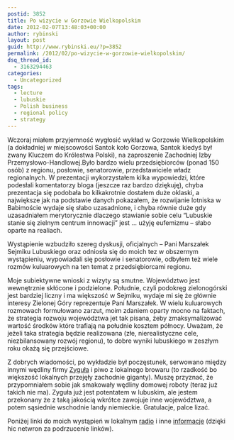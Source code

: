 ```yaml
---
postid: 3852
title: Po wizycie w Gorzowie Wielkopolskim
date: 2012-02-07T13:48:03+00:00
author: rybinski
layout: post
guid: http://www.rybinski.eu/?p=3852
permalink: /2012/02/po-wizycie-w-gorzowie-wielkopolskim/
dsq_thread_id:
  - 3163294463
categories:
  - Uncategorized
tags:
  - lecture
  - lubuskie
  - Polish business
  - regional policy
  - strategy
---
```

Wczoraj miałem przyjemność wygłosić wykład w Gorzowie Wielkopolskim (a dokładniej w miejscowości Santok koło Gorzowa, Santok kiedyś był zwany Kluczem do Królestwa Polski), na zaproszenie Zachodniej Izby Przemysłowo-Handlowej.Było bardzo wielu przedsiębiorców (ponad 150 osób) z regionu, posłowie, senatorowie, przedstawiciele władz regionalnych. W prezentacji wykorzystałem kilka wypowiedzi, które podesłali komentatorzy bloga (jeszcze raz bardzo dziękuję), chyba prezentacja się podobała bo kilkakrotnie dostałem duże oklaski, a największe jak na podstawie danych pokazałem, że rozwijanie lotniska w Babimoście wydaje się słabo uzasadnione, i chyba równie duże gdy uzasadniałem merytorycznie dlaczego stawianie sobie celu “Lubuskie stanie się zielnym centrum innowacji” jest … użyję eufemizmu – słabo oparte na realiach.

Wystąpienie wzbudziło szereg dyskusji, oficjalnych – Pani Marszałek Sejmiku Lubuskiego oraz odniosła się do moich tez w obszernym wystąpieniu, wypowiadali się posłowie i senatorowie, odbyłem też wiele rozmów kuluarowych na ten temat z przedsiębiorcami regionu.

Moje subiektywne wnioski z wizyty są smutne. Województwo jest wewnętrznie skłócone i podzielone. Południe, czyli podokręg zielonogórski jest bardziej liczny i ma większość w Sejmiku, wydaje mi się że głównie interesy Zielonej Góry reprezentuje Pani Marszałek. W wielu kuluarowych rozmowach formułowano zarzut, moim zdaniem oparty mocno na faktach, że strategia rozwoju województwa jet tak pisana, żeby zmaksymalizować wartość środków które trafiają na południe kosztem północy. Uważam, że jeżeli taka strategia będzie realizowana (złe, nierealistyczne cele, niezbilansowany rozwój regionu), to dobre wyniki lubuskiego w zeszłym roku okażą się przejściowe.

Z dobrych wiadomości, po wykładzie był poczęstunek, serwowano między innymi wędliny firmy [Zyguła](http://www.strefabiznesu.gazetalubuska.pl/artykul/wedliny-zygula-swietuja-swoje-20-lecie-na-rynku-43982.html) i piwo z lokalnego browaru (to rzadkość bo większość lokalnych przejęły zachodnie giganty). Muszę przyznać, że przypomniałem sobie jak smakowały wędliny domowej roboty (teraz już takich nie ma). Zyguła już jest potentatem w lubuskim, ale jestem przekonany że z taką jakością wkrótce zawojuje inne województwa, a potem sąsiednie wschodnie landy niemieckie. Gratulacje, palce lizać.

Poniżej linki do moich wystąpień w lokalnym [radio](http://www.zachod.pl/2012/02/prof-krzysztof-rybinski-ekonomista-i-publicysta/) i inne [informacje](http://www.zachod.pl/2012/02/vii-spotkanie-przedsiebiorcow/) (dzięki hic netwron za podrzucenie linków).

 
